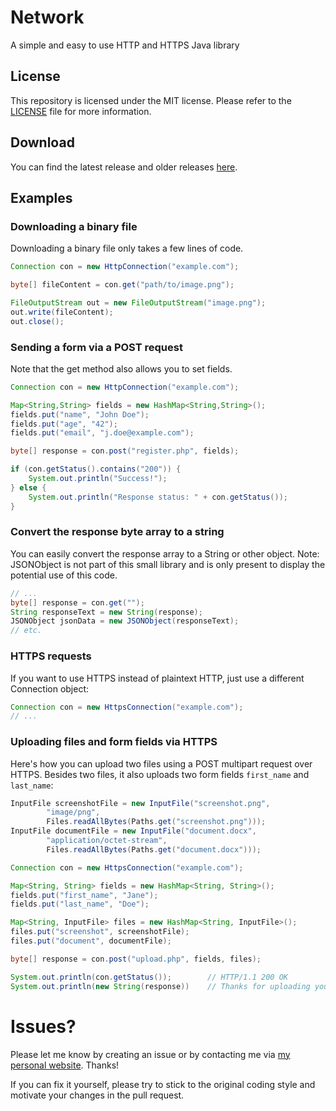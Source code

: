# Network
A simple and easy to use HTTP and HTTPS Java library

## License
This repository is licensed under the MIT license. Please refer to the [LICENSE](LICENSE) file for more information.

## Download
You can find the latest release and older releases [here](https://github.com/JochemKuijpers/Network/releases/).	

## Examples

### Downloading a binary file
Downloading a binary file only takes a few lines of code.

```java
Connection con = new HttpConnection("example.com");

byte[] fileContent = con.get("path/to/image.png");

FileOutputStream out = new FileOutputStream("image.png");
out.write(fileContent);
out.close();
```

### Sending a form via a POST request

Note that the get method also allows you to set fields.
```java
Connection con = new HttpConnection("example.com");

Map<String,String> fields = new HashMap<String,String>();
fields.put("name", "John Doe");
fields.put("age", "42");
fields.put("email", "j.doe@example.com");

byte[] response = con.post("register.php", fields);

if (con.getStatus().contains("200")) {
	System.out.println("Success!");
} else {
	System.out.println("Response status: " + con.getStatus());
}
```

### Convert the response byte array to a string
You can easily convert the response array to a String or other object. 
Note: JSONObject is not part of this small library and is only present to display the potential use of this code.

```java
// ...
byte[] response = con.get("");
String responseText = new String(response);
JSONObject jsonData = new JSONObject(responseText);
// etc.
```
	
### HTTPS requests
If you want to use HTTPS instead of plaintext HTTP, just use a different Connection object:

```java
Connection con = new HttpsConnection("example.com");
// ...
```

### Uploading files and form fields via HTTPS
Here's how you can upload two files using a POST multipart request over HTTPS. Besides two files, it also uploads two form fields `first_name` and `last_name`:

```java
InputFile screenshotFile = new InputFile("screenshot.png", 
		"image/png",
		Files.readAllBytes(Paths.get("screenshot.png")));
InputFile documentFile = new InputFile("document.docx", 
		"application/octet-stream",
		Files.readAllBytes(Paths.get("document.docx")));

Connection con = new HttpsConnection("example.com");

Map<String, String> fields = new HashMap<String, String>();
fields.put("first_name", "Jane");
fields.put("last_name", "Doe");

Map<String, InputFile> files = new HashMap<String, InputFile>();
files.put("screenshot", screenshotFile);
files.put("document", documentFile);

byte[] response = con.post("upload.php", fields, files);

System.out.println(con.getStatus());		// HTTP/1.1 200 OK
System.out.println(new String(response))	// Thanks for uploading your files!
```

# Issues?

Please let me know by creating an issue or by contacting me via [my personal website](http://jochemkuijpers.nl/contact). Thanks!

If you can fix it yourself, please try to stick to the original coding style and motivate your changes in the pull request.
